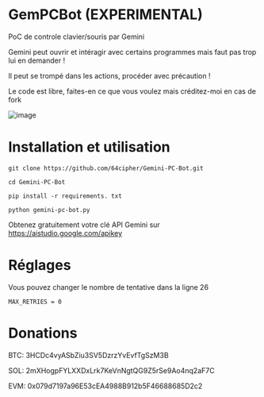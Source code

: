 # GemPCBot (EXPERIMENTAL)
PoC de controle clavier/souris par Gemini


Gemini peut ouvrir et intéragir avec certains programmes mais faut pas trop lui en demander !

Il peut se trompé dans les actions, procéder avec précaution !


Le code est libre, faites-en ce que vous voulez mais créditez-moi en cas de fork

![image](https://github.com/user-attachments/assets/2a69f987-4936-4e50-bbb0-920c2c88695c)

# Installation et utilisation

```git clone https://github.com/64cipher/Gemini-PC-Bot.git```

```cd Gemini-PC-Bot```

```pip install -r requirements. txt```

```python gemini-pc-bot.py```

Obtenez gratuitement votre clé API Gemini sur https://aistudio.google.com/apikey

# Réglages

Vous pouvez changer le nombre de tentative dans la ligne 26

```MAX_RETRIES = 0```


# Donations

BTC: 3HCDc4vyASbZiu3SV5DzrzYvEvfTgSzM3B

SOL: 2mXHogpFYLXXDxLrk7KeVnNgtQG9Z5rSe9Ao4nq2aF7C

EVM: 0x079d7197a96E53cEA4988B912b5F46688685D2c2
